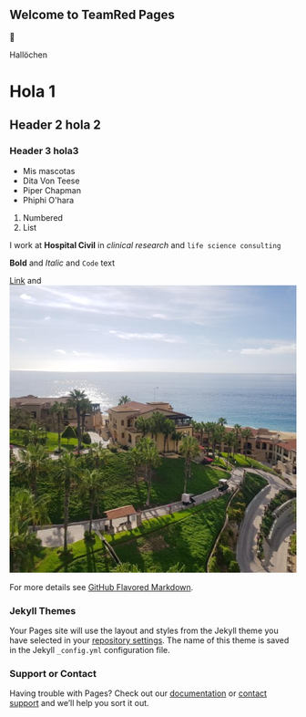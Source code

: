 ## Welcome to TeamRed Pages
:star_struck:

Hallöchen

# Hola 1
## Header 2 hola 2
### Header 3 hola3

- Mis mascotas
- Dita Von Teese 
- Piper Chapman 
- Phiphi O'hara 

1. Numbered
2. List


I work at **Hospital Civil** in _clinical research_ and `life science consulting`

**Bold** and _Italic_ and `Code` text

[Link](url) and ![Image](cabo.jpg)


For more details see [GitHub Flavored Markdown](https://guides.github.com/features/mastering-markdown/).

### Jekyll Themes

Your Pages site will use the layout and styles from the Jekyll theme you have selected in your [repository settings](https://github.com/FabyFF/FabyFF.github.io/settings). The name of this theme is saved in the Jekyll `_config.yml` configuration file.

### Support or Contact

Having trouble with Pages? Check out our [documentation](https://docs.github.com/categories/github-pages-basics/) or [contact support](https://github.com/contact) and we’ll help you sort it out.
